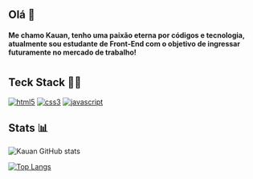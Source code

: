 ## Olá 👋

<h4> Me chamo Kauan, tenho uma paixão eterna por códigos e tecnologia, atualmente sou estudante de Front-End com o objetivo de ingressar futuramente no mercado de trabalho!
 
 #

## Teck Stack 👨‍💻

 
[![html5](https://img.shields.io/badge/HTML5-E34F26?style=for-the-badge&logo=html5&logoColor=white
)]()
[![css3](	https://img.shields.io/badge/CSS3-1572B6?style=for-the-badge&logo=css3&logoColor=white
)]() 
[![javascript](https://img.shields.io/badge/JavaScript-F7DF1E?style=for-the-badge&logo=javascript&logoColor=black
)]()
 
 ## Stats 📊

![Kauan GitHub stats](https://github-readme-stats.vercel.app/api?username=kauansiqq&show_icons=true&theme=radical)
 
 [![Top Langs](https://github-readme-stats.vercel.app/api/top-langs/?username=kauansiqq&layout=compact)](https://github.com/kauansiqq/github-readme-stats)

